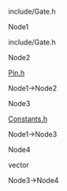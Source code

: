 include/Gate.h

Node1

include/Gate.h

Node2

[Pin.h](Pin_8h.html " ")

Node1-\>Node2

Node3

[Constants.h](Constants_8h.html " ")

Node1-\>Node3

Node4

vector

Node3-\>Node4
